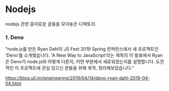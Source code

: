 # Nodejs
nodejs 관련 흥미로운 글들을 모아놓은 디렉토리.
### 1. Deno
"node.js를 만든 Ryan Dahl이 JS Fest 2019 Spring 컨퍼런스에서 새 프로젝트인 ‘Deno’를 소개했습니다. ‘A New Way to JavaScript’라는 제목의 이 발표에서 Ryan은 Deno가 node.js와 어떻게 다른지, 어떤 부분에서 새로워졌는지를 설명합니다. 도전적인 이 프로젝트에 관심 있으신 분들을 위해 축약, 정리해보았습니다."

https://blog.ull.im/engineering/2019/04/14/deno-ryan-dahl-2019-04-04.html